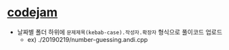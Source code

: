 # [codejam](https://codingcompetitions.withgoogle.com/codejam)

- 날짜별 폴더 하위에 `문제제목(kebab-case).작성자.확장자` 형식으로 풀이코드 업로드
  - ex) ./20190219/number-guessing.andi.cpp
